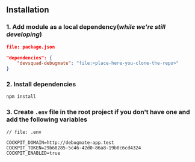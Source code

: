 ## Installation

### 1. Add module as a local dependency(_while we're still developing_)
```json
file: package.json

"dependencies": {
    "devsquad-debugmate": "file:<place-here-you-clone-the-repo>"
}
```

### 2. Install dependencies
```bash
npm install
```

### 3. Create `.env` file in the root project if you don't have one and add the following variables
```.env
// file: .env

COCKPIT_DOMAIN=http://debugmate-app.test
COCKPIT_TOKEN=29b68285-5c46-42d0-86a8-19b0c6cd4324
COCKPIT_ENABLED=true
```
